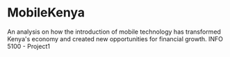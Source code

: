 # MobileKenya
An analysis on how the introduction of mobile technology has transformed Kenya's economy and created new opportunities for financial growth.
INFO 5100 - Project1
